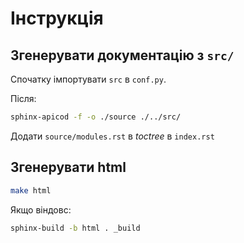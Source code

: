 # Інструкція 

## Згенерувати документацію з `src/`
Спочатку імпортувати `src` в `conf.py`.

Після: 
```bash
sphinx-apicod -f -o ./source ./../src/
```

Додати `source/modules.rst` в *toctree* в `index.rst`

## Згенерувати html

```bash
make html
```

Якщо віндовс: 

```bash
sphinx-build -b html . _build
```